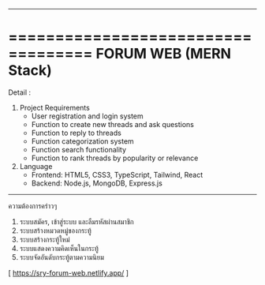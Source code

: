 ------------------------------------------------------------------------------------------

===================================
FORUM WEB (MERN Stack)
===================================

Detail :
1. Project Requirements
    - User registration and login system
    - Function to create new threads and ask questions
    - Function to reply to threads
    - Function categorization system
    - Function search functionality
    - Function to rank threads by popularity or relevance
2. Language
    - Frontend: HTML5, CSS3, TypeScript, Tailwind, React
    - Backend: Node.js, MongoDB, Express.js

------------------------------------------------------------------------------------------

ความต้องการคร่าวๆ
1. ระบบสมัคร, เข้าสู่ระบบ และลืมรหัสผ่านสมาชิก
2. ระบบสร้างหมวดหมู่ของกระทู้
3. ระบบสร้างกระทู้ใหม่
4. ระบบแสดงความคิดเห็นในกระทู้
5. ระบบจัดอันดับกระทู้ตามความนิยม


[ https://sry-forum-web.netlify.app/ ]
